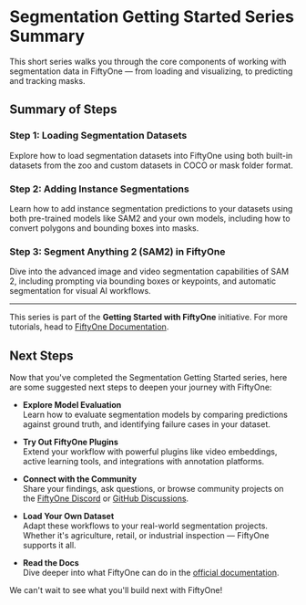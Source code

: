 # Segmentation Getting Started Series Summary

This short series walks you through the core components of working with
segmentation data in FiftyOne — from loading and visualizing, to predicting and
tracking masks.

## Summary of Steps

### Step 1: Loading Segmentation Datasets

Explore how to load segmentation datasets into FiftyOne using both built-in
datasets from the zoo and custom datasets in COCO or mask folder format.

### Step 2: Adding Instance Segmentations

Learn how to add instance segmentation predictions to your datasets using both
pre-trained models like SAM2 and your own models, including how to convert
polygons and bounding boxes into masks.

### Step 3: Segment Anything 2 (SAM2) in FiftyOne

Dive into the advanced image and video segmentation capabilities of SAM 2,
including prompting via bounding boxes or keypoints, and automatic segmentation
for visual AI workflows.

---

This series is part of the **Getting Started with FiftyOne** initiative. For
more tutorials, head to [FiftyOne Documentation](https://docs.voxel51.com/).

## Next Steps

Now that you've completed the Segmentation Getting Started series, here are
some suggested next steps to deepen your journey with FiftyOne:

-   **Explore Model Evaluation**  
    Learn how to evaluate segmentation models by comparing predictions against
    ground truth, and identifying failure cases in your dataset.

-   **Try Out FiftyOne Plugins**  
    Extend your workflow with powerful plugins like video embeddings, active
    learning tools, and integrations with annotation platforms.

-   **Connect with the Community**  
    Share your findings, ask questions, or browse community projects on the
    [FiftyOne Discord](https://community.voxel51.com) or
    [GitHub Discussions](https://tbd.com).

-   **Load Your Own Dataset**  
    Adapt these workflows to your real-world segmentation projects. Whether
    it's agriculture, retail, or industrial inspection — FiftyOne supports it
    all.

-   **Read the Docs**  
    Dive deeper into what FiftyOne can do in the
    [official documentation](https://docs.voxel51.com/).

We can't wait to see what you'll build next with FiftyOne!
